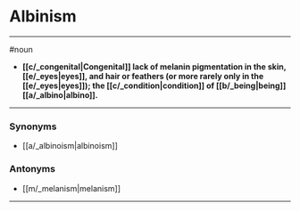 # Albinism
---
#noun
- **[[c/_congenital|Congenital]] lack of melanin pigmentation in the skin, [[e/_eyes|eyes]], and hair or feathers (or more rarely only in the [[e/_eyes|eyes]]); the [[c/_condition|condition]] of [[b/_being|being]] [[a/_albino|albino]].**
---
### Synonyms
- [[a/_albinoism|albinoism]]
### Antonyms
- [[m/_melanism|melanism]]
---

